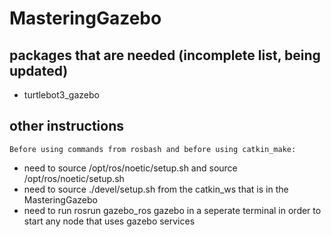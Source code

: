 # MasteringGazebo

## packages that are needed (incomplete list, being updated)

- turtlebot3_gazebo

## other instructions

	Before using commands from rosbash and before using catkin_make:

- need to source /opt/ros/noetic/setup.sh and source /opt/ros/noetic/setup.sh
- need to source ./devel/setup.sh from the catkin_ws that is in the MasteringGazebo
- need to run rosrun gazebo_ros gazebo in a seperate terminal in order to start any node that uses gazebo services
